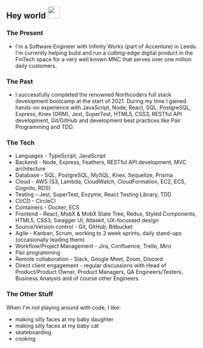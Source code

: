 ## Hey world <img src="https://raw.githubusercontent.com/aemmadi/aemmadi/master/wave.gif" width="32px" height="32px">

### The Present

- I'm a Software Engineer with Infinity Works (part of Accenture) in Leeds. I'm currently helping build and run a cutting-edge digital product in the FinTech space for a very well known MNC that serves over one million daily customers.

### The Past

- I successfully completed the renowned Northcoders full stack development bootcamp at the start of 2021. During my time I gained hands-on experience with JavaScript, Node, React, SQL, PostgreSQL, Express, Knex (ORM), Jest, SuperTest, HTML5, CSS3, RESTful API development, Git/GitHub and development best practices like Pair Programming and TDD.

### The Tech

- Languages - TypeScript, JavaScript
- Backend - Node, Express, Feathers, RESTful API development, MVC architecture
- Database - SQL, PostgreSQL, MySQL, Knex, Sequelize, Prisma
- Cloud - AWS (S3, Lambda, CloudWatch, CloudFormation, EC2, ECS, Cognito, RDS)
- Testing - Jest, SuperTest, Enzyme, React Testing Library, TDD
- CI/CD - CircleCI
- Containers - Docker, ECS
- Frontend - React, MobX & MobX State Tree, Redux, Styled Components, HTML5, CSS3, Swagger UI, Atlaskit, UX-focussed design
- Source/Version control - Git, GitHub, Bitbucket
- Agile - Kanban, Scrum, working to 2 week sprints, daily stand-ups (occasionally leading them)
- Workflow/Project Management - Jira, Confluence, Trello, Miro
- Pair programming
- Remote collaboration - Slack, Google Meet, Zoom, Discord
- Direct client engagement - regular discussions with Head of Product/Product Owner, Product Managers, QA Engineers/Testers, Business Analysts and of course other Engineers

### The Other Stuff

When I'm not playing around with code, I like:

- making silly faces at my baby daughter
- making silly faces at my baby cat
- skateboarding
- cooking

<!--
**samkaanaki/samkaanaki** is a ✨ _special_ ✨ repository because its `README.md` (this file) appears on your GitHub profile.

Here are some ideas to get you started:

- 🔭 I’m currently working on ...
- 🌱 I’m currently learning ...
- 👯 I’m looking to collaborate on ...
- 🤔 I’m looking for help with ...
- 💬 Ask me about ...
- 📫 How to reach me: ...
- 😄 Pronouns: ...
- ⚡ Fun fact: ...
-->

